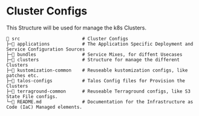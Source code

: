 # Cluster Configs

This Structure will be used for manage the k8s Clusters.


<!--structure-start-->
```
📁 src                       # Cluster Configs
├─📁 applications            # The Application Specific Deployment and Service Configuration Sources
├─📁 bundles                 # Service Mixes, for diffent Usecases
├─📁 clusters                # Structure for manage the different Clusters
├─📁 kustomization-common    # Reuseable kustomization configs, like patches etc.
├─📁 talos-configs           # Talos Config files for Provision the Clusters
├─📁 terraground-common      # Reuseable Terraground configs, like S3 State File configs.  
└─📝 README.md               # Documentation for the Infrastructure as Code (IaC) Managed elements.
```
<!--structure-end-->
